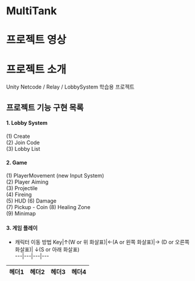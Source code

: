 # MultiTank
 
# 프로젝트 영상



# 프로젝트 소개
Unity Netcode / Relay / LobbySystem 학습용 프로젝트


## 프로젝트 기능 구현 목록
#### 1. Lobby System  
(1) Create  
(2) Join Code  
(3) Lobby List  

#### 2. Game
(1) PlayerMovement (new Input System)  
(2) Player Aiming  
(3) Projectile  
(4) Fireing  
(5) HUD 
(6) Damage  
(7) Pickup - Coin
(8) Healing Zone  
(9) Minimap  


#### 3. 게임 플레이 
- 캐릭터 이동 방법
Key|↑(W or 위 화살표)|←(A or 왼쪽 화살표)|→ (D or 오른쪽 화살표)| ↓(S or 아래 화살표)  
---|---|---|---

헤더1|헤더2|헤더3|헤더4
---|---|---|---
